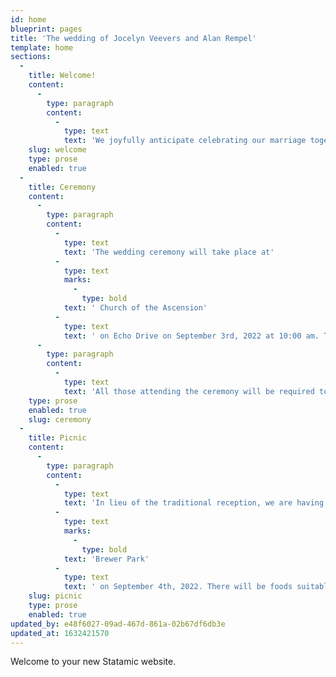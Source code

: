 ```yaml
---
id: home
blueprint: pages
title: 'The wedding of Jocelyn Veevers and Alan Rempel'
template: home
sections:
  -
    title: Welcome!
    content:
      -
        type: paragraph
        content:
          -
            type: text
            text: 'We joyfully anticipate celebrating our marriage together with our families and friends. Our wedding gatherings will be small, because of logistical and COVID-related restrictions. Please find more information below. We will be so glad to see you on Labour Day weekend, 2022.'
    slug: welcome
    type: prose
    enabled: true
  -
    title: Ceremony
    content:
      -
        type: paragraph
        content:
          -
            type: text
            text: 'The wedding ceremony will take place at'
          -
            type: text
            marks:
              -
                type: bold
            text: ' Church of the Ascension'
          -
            type: text
            text: ' on Echo Drive on September 3rd, 2022 at 10:00 am. The Anglican marriage rite from the Book of Common Prayer will be immediately followed by a service of Holy Communion.'
      -
        type: paragraph
        content:
          -
            type: text
            text: 'All those attending the ceremony will be required to wear masks. Proof of vaccination is not required for wedding ceremonies in Ontario.'
    type: prose
    enabled: true
    slug: ceremony
  -
    title: Picnic
    content:
      -
        type: paragraph
        content:
          -
            type: text
            text: 'In lieu of the traditional reception, we are having a wedding picnic at '
          -
            type: text
            marks:
              -
                type: bold
            text: 'Brewer Park'
          -
            type: text
            text: ' on September 4th, 2022. There will be foods suitable for picking up with the fingers.'
    slug: picnic
    type: prose
    enabled: true
updated_by: e48f6027-09ad-467d-861a-02b67df6db3e
updated_at: 1632421570
---
```

Welcome to your new Statamic website.
